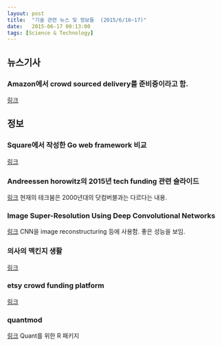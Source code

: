 ```yaml
---
layout: post
title:  "기술 관련 뉴스 및 정보들  (2015/6/16~17)"
date:   2015-06-17 00:13:00
tags: [Science & Technology]
---
```


## 뉴스기사 

### Amazon에서 crowd sourced delivery를 준비중이라고 함.
[링크](http://www.wsj.com/articles/amazon-seeks-help-with-deliveries-1434466857)




## 정보

### Square에서 작성한 Go web framework 비교
[링크](https://corner.squareup.com/2014/05/evaluating-go-frameworks.html)


### Andreessen horowitz의 2015년 tech funding 관련 슬라이드
[링크](https://a16z.com/2015/06/15/u-s-tech-funding-whats-going-on/)
현재의 테크붐은 2000년대의 닷컴버블과는 다르다는 내용.


### Image Super-Resolution Using Deep Convolutional Networks
[링크](http://arxiv.org/abs/1501.00092)
CNN을 image reconstructuring 등에 사용함. 좋은 성능을 보임.

### 의사의 맥킨지 생활
[링크](http://www.chiweon.com/?p=1270)


### etsy crowd funding platform
[링크](https://blog.etsy.com/news/2015/etsy-launches-fund-on-etsy-pilot-program-to-crowdfund-new-products/)


### quantmod
[링크](http://www.quantmod.com/)
Quant를 위한 R 패키지